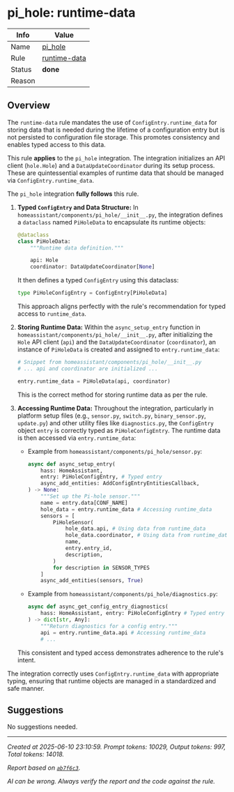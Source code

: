 # pi_hole: runtime-data

| Info   | Value                                                                    |
|--------|--------------------------------------------------------------------------|
| Name   | [pi_hole](https://www.home-assistant.io/integrations/pi_hole/) |
| Rule   | [runtime-data](https://developers.home-assistant.io/docs/core/integration-quality-scale/rules/runtime-data)                                                     |
| Status | **done**                                                                 |
| Reason |                                                                          |

## Overview

The `runtime-data` rule mandates the use of `ConfigEntry.runtime_data` for storing data that is needed during the lifetime of a configuration entry but is not persisted to configuration file storage. This promotes consistency and enables typed access to this data.

This rule **applies** to the `pi_hole` integration. The integration initializes an API client (`hole.Hole`) and a `DataUpdateCoordinator` during its setup process. These are quintessential examples of runtime data that should be managed via `ConfigEntry.runtime_data`.

The `pi_hole` integration **fully follows** this rule.

1.  **Typed `ConfigEntry` and Data Structure:**
    In `homeassistant/components/pi_hole/__init__.py`, the integration defines a `dataclass` named `PiHoleData` to encapsulate its runtime objects:
    ```python
    @dataclass
    class PiHoleData:
        """Runtime data definition."""

        api: Hole
        coordinator: DataUpdateCoordinator[None]
    ```
    It then defines a typed `ConfigEntry` using this dataclass:
    ```python
    type PiHoleConfigEntry = ConfigEntry[PiHoleData]
    ```
    This approach aligns perfectly with the rule's recommendation for typed access to `runtime_data`.

2.  **Storing Runtime Data:**
    Within the `async_setup_entry` function in `homeassistant/components/pi_hole/__init__.py`, after initializing the `Hole` API client (`api`) and the `DataUpdateCoordinator` (`coordinator`), an instance of `PiHoleData` is created and assigned to `entry.runtime_data`:
    ```python
    # Snippet from homeassistant/components/pi_hole/__init__.py
    # ... api and coordinator are initialized ...

    entry.runtime_data = PiHoleData(api, coordinator)
    ```
    This is the correct method for storing runtime data as per the rule.

3.  **Accessing Runtime Data:**
    Throughout the integration, particularly in platform setup files (e.g., `sensor.py`, `switch.py`, `binary_sensor.py`, `update.py`) and other utility files like `diagnostics.py`, the `ConfigEntry` object `entry` is correctly typed as `PiHoleConfigEntry`. The runtime data is then accessed via `entry.runtime_data`:
    *   Example from `homeassistant/components/pi_hole/sensor.py`:
        ```python
        async def async_setup_entry(
            hass: HomeAssistant,
            entry: PiHoleConfigEntry, # Typed entry
            async_add_entities: AddConfigEntryEntitiesCallback,
        ) -> None:
            """Set up the Pi-hole sensor."""
            name = entry.data[CONF_NAME]
            hole_data = entry.runtime_data # Accessing runtime_data
            sensors = [
                PiHoleSensor(
                    hole_data.api, # Using data from runtime_data
                    hole_data.coordinator, # Using data from runtime_data
                    name,
                    entry.entry_id,
                    description,
                )
                for description in SENSOR_TYPES
            ]
            async_add_entities(sensors, True)
        ```
    *   Example from `homeassistant/components/pi_hole/diagnostics.py`:
        ```python
        async def async_get_config_entry_diagnostics(
            hass: HomeAssistant, entry: PiHoleConfigEntry # Typed entry
        ) -> dict[str, Any]:
            """Return diagnostics for a config entry."""
            api = entry.runtime_data.api # Accessing runtime_data
            # ...
        ```
    This consistent and typed access demonstrates adherence to the rule's intent.

The integration correctly uses `ConfigEntry.runtime_data` with appropriate typing, ensuring that runtime objects are managed in a standardized and safe manner.

## Suggestions

No suggestions needed.

---

_Created at 2025-06-10 23:10:59. Prompt tokens: 10029, Output tokens: 997, Total tokens: 14018._

_Report based on [`ab7f6c3`](https://github.com/home-assistant/core/tree/ab7f6c35287f43fe1207b3de4581b3bfabd49399)._

_AI can be wrong. Always verify the report and the code against the rule._

